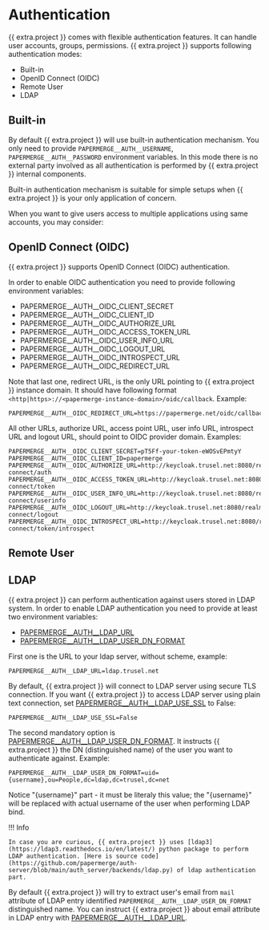 # Authentication

{{ extra.project }} comes with flexible authentication features.
It can handle user accounts, groups, permissions. {{ extra.project }}
supports following authentication modes:

- Built-in
- OpenID Connect (OIDC)
- Remote User
- LDAP


## Built-in

By default {{ extra.project }} will use built-in authentication mechanism.
You only need to provide `PAPERMERGE__AUTH__USERNAME`, `PAPERMERGE__AUTH__PASSWORD`
environment variables.
In this mode there is no external party involved as all
authentication is performed by {{ extra.project }} internal components.

Built-in authentication mechanism is suitable for simple setups when
{{ extra.project }} is your only application of concern.

When you want to give users access to multiple applications using same accounts,
you may consider:


## OpenID Connect (OIDC)

{{ extra.project }} supports OpenID Connect (OIDC) authentication.

In order to enable OIDC authentication you need to provide following environment variables:

- PAPERMERGE__AUTH__OIDC_CLIENT_SECRET
- PAPERMERGE__AUTH__OIDC_CLIENT_ID
- PAPERMERGE__AUTH__OIDC_AUTHORIZE_URL
- PAPERMERGE__AUTH__OIDC_ACCESS_TOKEN_URL
- PAPERMERGE__AUTH__OIDC_USER_INFO_URL
- PAPERMERGE__AUTH__OIDC_LOGOUT_URL
- PAPERMERGE__AUTH__OIDC_INTROSPECT_URL
- PAPERMERGE__AUTH__OIDC_REDIRECT_URL

Note that last one, redirect URL, is the only URL pointing to {{ extra.project }} instance domain.
It should have following format `<http|https>://<papermerge-instance-domain>/oidc/callback`.
Example:

    PAPERMERGE__AUTH__OIDC_REDIRECT_URL=https://papermerge.net/oidc/callback

All other URLs, authorize URL, access point URL, user info URL, introspect URL and logout URL,
should point to OIDC provider domain. Examples:

    PAPERMERGE__AUTH__OIDC_CLIENT_SECRET=pT5Ff-your-token-eWOSvEPmtyY
    PAPERMERGE__AUTH__OIDC_CLIENT_ID=papermerge
    PAPERMERGE__AUTH__OIDC_AUTHORIZE_URL=http://keycloak.trusel.net:8080/realms/myrealm/protocol/openid-connect/auth
    PAPERMERGE__AUTH__OIDC_ACCESS_TOKEN_URL=http://keycloak.trusel.net:8080/realms/myrealm/protocol/openid-connect/token
    PAPERMERGE__AUTH__OIDC_USER_INFO_URL=http://keycloak.trusel.net:8080/realms/myrealm/protocol/openid-connect/userinfo
    PAPERMERGE__AUTH__OIDC_LOGOUT_URL=http://keycloak.trusel.net:8080/realms/myrealm/protocol/openid-connect/logout
    PAPERMERGE__AUTH__OIDC_INTROSPECT_URL=http://keycloak.trusel.net:8080/realms/myrealm/protocol/openid-connect/token/introspect


## Remote User


## LDAP

{{ extra.project }} can perform authentication against users stored in LDAP system.
In order to enable LDAP authentication you need to provide at least
two environment variables:

- [PAPERMERGE__AUTH__LDAP_URL](../settings/auth.md#auth__ldap_url)
- [PAPERMERGE__AUTH__LDAP_USER_DN_FORMAT](../settings/auth.md#auth__ldap_user_dn_format)



First one is the URL to your ldap server, without scheme, example:

    PAPERMERGE__AUTH__LDAP_URL=ldap.trusel.net

By default, {{ extra.project }} will connect to LDAP server using secure TLS connection. If you want {{ extra.project }} to access LDAP server using plain text connection, set [PAPERMERGE__AUTH__LDAP_USE_SSL](../settings/auth.md#auth__ldap_use_ssl) to False:

    PAPERMERGE__AUTH__LDAP_USE_SSL=False

The second mandatory option is [PAPERMERGE__AUTH__LDAP_USER_DN_FORMAT](../settings/auth.md#auth__ldap_user_dn_format). It instructs {{ extra.project }} the DN (distinguished name) of the user
you want to authenticate against. Example:

    PAPERMERGE__AUTH__LDAP_USER_DN_FORMAT=uid={username},ou=People,dc=ldap,dc=trusel,dc=net

Notice "{username}" part - it must be literaly this value; the "{username}" will be replaced with actual
username of the user when performing LDAP bind.

!!! Info

    In case you are curious, {{ extra.project }} uses [ldap3](https://ldap3.readthedocs.io/en/latest/) python package to perform LDAP authentication. [Here is source code](https://github.com/papermerge/auth-server/blob/main/auth_server/backends/ldap.py) of ldap authentication part.

By default {{ extra.project }} will try to extract user's email from `mail` attribute of LDAP entry identified `PAPERMERGE__AUTH__LDAP_USER_DN_FORMAT` distinguished name.
You can instruct {{ extra.project }} about email attribute in LDAP entry with [PAPERMERGE__AUTH__LDAP_URL](../settings/auth.md#auth__ldap_email_attr).
